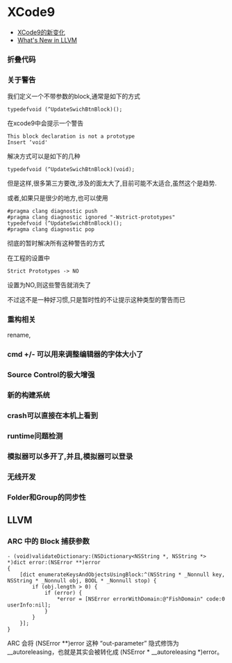 # XCode9

* [XCode9的新变化](http://www.cnblogs.com/lurenq/archive/2017/09/26/7594909.html)
* [What's New in LLVM](http://yulingtianxia.com/blog/2017/07/17/What-s-New-in-LLVM-2017/)

### 折叠代码

### 关于警告

我们定义一个不带参数的block,通常是如下的方式
```
typedefvoid (^UpdateSwichBtnBlock)();
```
在xcode9中会提示一个警告
```
This block declaration is not a prototype
Insert ‘void'
```

解决方式可以是如下的几种
```
typedefvoid (^UpdateSwichBtnBlock)(void);
```
但是这样,很多第三方要改,涉及的面太大了,目前可能不太适合,虽然这个是趋势.

或者,如果只是很少的地方,也可以使用
```
#pragma clang diagnostic push
#pragma clang diagnostic ignored "-Wstrict-prototypes"
typedefvoid (^UpdateSwichBtnBlock)();
#pragma clang diagnostic pop
```
彻底的暂时解决所有这种警告的方式

在工程的设置中
```
Strict Prototypes -> NO
```
设置为NO,则这些警告就消失了

不过这不是一种好习惯,只是暂时性的不让提示这种类型的警告而已

### 重构相关

rename, 

### cmd +/- 可以用来调整编辑器的字体大小了

### Source Control的极大增强


### 新的构建系统

### crash可以直接在本机上看到

### runtime问题检测

### 模拟器可以多开了,并且,模拟器可以登录

### 无线开发

###  Folder和Group的同步性

## LLVM

### ARC 中的 Block 捕获参数

```
- (void)validateDictionary:(NSDictionary<NSString *, NSString *> *)dict error:(NSError **)error
{
    [dict enumerateKeysAndObjectsUsingBlock:^(NSString * _Nonnull key, NSString * _Nonnull obj, BOOL * _Nonnull stop) {
        if (obj.length > 0) {
            if (error) {
                *error = [NSError errorWithDomain:@"FishDomain" code:0 userInfo:nil];
            }
        }
    }];
}
```

ARC 会将 (NSError **)error 这种 “out-parameter” 隐式修饰为 __autoreleasing，也就是其实会被转化成 (NSError * __autoreleasing *)error。